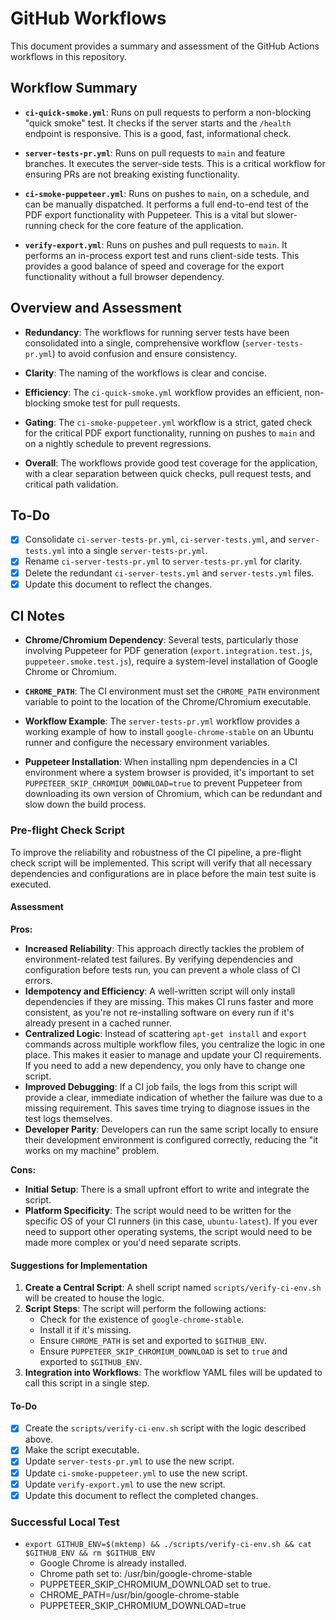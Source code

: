 # GitHub Workflows

This document provides a summary and assessment of the GitHub Actions workflows in this repository.

## Workflow Summary

- **`ci-quick-smoke.yml`**: Runs on pull requests to perform a non-blocking "quick smoke" test. It checks if the server starts and the `/health` endpoint is responsive. This is a good, fast, informational check.

- **`server-tests-pr.yml`**: Runs on pull requests to `main` and feature branches. It executes the server-side tests. This is a critical workflow for ensuring PRs are not breaking existing functionality.

- **`ci-smoke-puppeteer.yml`**: Runs on pushes to `main`, on a schedule, and can be manually dispatched. It performs a full end-to-end test of the PDF export functionality with Puppeteer. This is a vital but slower-running check for the core feature of the application.

- **`verify-export.yml`**: Runs on pushes and pull requests to `main`. It performs an in-process export test and runs client-side tests. This provides a good balance of speed and coverage for the export functionality without a full browser dependency.

## Overview and Assessment

- **Redundancy**: The workflows for running server tests have been consolidated into a single, comprehensive workflow (`server-tests-pr.yml`) to avoid confusion and ensure consistency.

- **Clarity**: The naming of the workflows is clear and concise.

- **Efficiency**: The `ci-quick-smoke.yml` workflow provides an efficient, non-blocking smoke test for pull requests.

- **Gating**: The `ci-smoke-puppeteer.yml` workflow is a strict, gated check for the critical PDF export functionality, running on pushes to `main` and on a nightly schedule to prevent regressions.

- **Overall**: The workflows provide good test coverage for the application, with a clear separation between quick checks, pull request tests, and critical path validation.

## To-Do

- [x] Consolidate `ci-server-tests-pr.yml`, `ci-server-tests.yml`, and `server-tests.yml` into a single `server-tests-pr.yml`.
- [x] Rename `ci-server-tests-pr.yml` to `server-tests-pr.yml` for clarity.
- [x] Delete the redundant `ci-server-tests.yml` and `server-tests.yml` files.
- [x] Update this document to reflect the changes.

## CI Notes

- **Chrome/Chromium Dependency**: Several tests, particularly those involving Puppeteer for PDF generation (`export.integration.test.js`, `puppeteer.smoke.test.js`), require a system-level installation of Google Chrome or Chromium.

- **`CHROME_PATH`**: The CI environment must set the `CHROME_PATH` environment variable to point to the location of the Chrome/Chromium executable.

- **Workflow Example**: The `server-tests-pr.yml` workflow provides a working example of how to install `google-chrome-stable` on an Ubuntu runner and configure the necessary environment variables.

- **Puppeteer Installation**: When installing npm dependencies in a CI environment where a system browser is provided, it's important to set `PUPPETEER_SKIP_CHROMIUM_DOWNLOAD=true` to prevent Puppeteer from downloading its own version of Chromium, which can be redundant and slow down the build process.

### Pre-flight Check Script

To improve the reliability and robustness of the CI pipeline, a pre-flight check script will be implemented. This script will verify that all necessary dependencies and configurations are in place before the main test suite is executed.

#### Assessment

**Pros:**

- **Increased Reliability**: This approach directly tackles the problem of environment-related test failures. By verifying dependencies and configuration before tests run, you can prevent a whole class of CI errors.
- **Idempotency and Efficiency**: A well-written script will only install dependencies if they are missing. This makes CI runs faster and more consistent, as you're not re-installing software on every run if it's already present in a cached runner.
- **Centralized Logic**: Instead of scattering `apt-get install` and `export` commands across multiple workflow files, you centralize the logic in one place. This makes it easier to manage and update your CI requirements. If you need to add a new dependency, you only have to change one script.
- **Improved Debugging**: If a CI job fails, the logs from this script will provide a clear, immediate indication of whether the failure was due to a missing requirement. This saves time trying to diagnose issues in the test logs themselves.
- **Developer Parity**: Developers can run the same script locally to ensure their development environment is configured correctly, reducing the "it works on my machine" problem.

**Cons:**

- **Initial Setup**: There is a small upfront effort to write and integrate the script.
- **Platform Specificity**: The script would need to be written for the specific OS of your CI runners (in this case, `ubuntu-latest`). If you ever need to support other operating systems, the script would need to be made more complex or you'd need separate scripts.

#### Suggestions for Implementation

1.  **Create a Central Script**: A shell script named `scripts/verify-ci-env.sh` will be created to house the logic.
2.  **Script Steps**: The script will perform the following actions:
    - Check for the existence of `google-chrome-stable`.
    - Install it if it's missing.
    - Ensure `CHROME_PATH` is set and exported to `$GITHUB_ENV`.
    - Ensure `PUPPETEER_SKIP_CHROMIUM_DOWNLOAD` is set to `true` and exported to `$GITHUB_ENV`.
3.  **Integration into Workflows**: The workflow YAML files will be updated to call this script in a single step.

#### To-Do

- [x] Create the `scripts/verify-ci-env.sh` script with the logic described above.
- [x] Make the script executable.
- [x] Update `server-tests-pr.yml` to use the new script.
- [x] Update `ci-smoke-puppeteer.yml` to use the new script.
- [x] Update `verify-export.yml` to use the new script.
- [x] Update this document to reflect the completed changes.

### Successful Local Test

- `export GITHUB_ENV=$(mktemp) && ./scripts/verify-ci-env.sh && cat $GITHUB_ENV && rm $GITHUB_ENV`
    - Google Chrome is already installed.
    - Chrome path set to: /usr/bin/google-chrome-stable
    - PUPPETEER_SKIP_CHROMIUM_DOWNLOAD set to true.
    - CHROME_PATH=/usr/bin/google-chrome-stable
    - PUPPETEER_SKIP_CHROMIUM_DOWNLOAD=true
